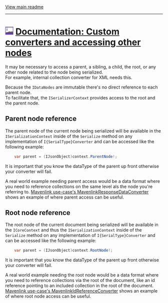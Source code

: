 [//]: # (Header)

<a href="https://github.com/Marvin-Brouwer/FluentSerializer#readme">
	View main readme
</a><hr/>
<h1>
	<img alt="icon" width="26" height="26"
		src="/docs/logo/Logo.default.optimized.svg" />
	<a href="/docs/help/advanced-concepts/Converter-node-access.md">
		Documentation: Custom converters and accessing other nodes
	</a>
</h1>

[//]: # (Body)

It may be necessary to access a parent, a sibling, a child, the root, or any other node related to the node being serialized.  
For example, internal collection converter for XML needs this.  
  
Because the `IDataNodes` are immutable there's no direct reference to each parent node.  
To facilitate that, the `ISerializerContext` provides access to the root and the parent node.  
  
## Parent node reference

The parent node of the current node being serialized will be available in the `ISerializationContext` inside of the `Serialize` method on any implementation of `I{SerialType}Converter` and can be accessed like the following example:  

```csharp
	var parent = (IJsonObject)context.ParentNode!;
```

It is important that you know the dataType of the parent up front otherwise your converter will fail.  
 
A real world example needing parent access would be a data format where you need to reference collections on the same level als the node you're referring to. [Mavenlink use-case's MavenlinkResponseDataConverter](/src/FluentSerializer.UseCase.Mavenlink/Serializer/Converters/MavenlinkResponseDataConverter.cs) shows an example of where parent access can be useful.  

## Root node reference

The root node of the current document being serialized will be available in the `ICoreContext` and thus the `ISerializationContext` inside of the `Serialize` method on any implementation of `I{SerialType}Converter` and can be accessed like the following example:  

```csharp
	var parent = (IJsonObject)context.RootNode!;
```

It is important that you know the dataType of the parent up front otherwise your converter will fail.  
  
A real world example needing the root node would be a data format where you need to reference collections via the root of the document, like an id reference pointing to an included collection in the root of the document. [Mavenlink use-case's MavenlinkIdReferenceConverter](/src/FluentSerializer.UseCase.Mavenlink/Serializer/Converters/MavenlinkIdReferenceConverter.cs) shows an example of where root node access can be useful.  
